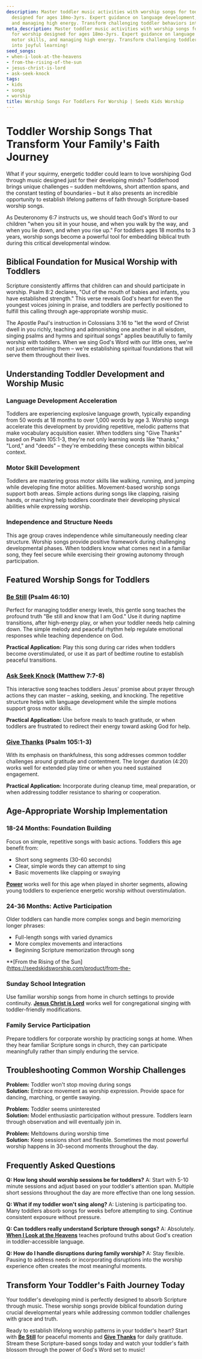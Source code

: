 ```yaml
---
description: Master toddler music activities with worship songs for toddlers for worship
  designed for ages 18mo-3yrs. Expert guidance on language development, motor skills,
  and managing high energy. Transform challenging toddler behaviors into joyful learning!
meta_description: Master toddler music activities with worship songs for toddlers
  for worship designed for ages 18mo-3yrs. Expert guidance on language development,
  motor skills, and managing high energy. Transform challenging toddler behaviors
  into joyful learning!
seed_songs:
- when-i-look-at-the-heavens
- from-the-rising-of-the-sun
- jesus-christ-is-lord
- ask-seek-knock
tags:
- kids
- songs
- worship
title: Worship Songs For Toddlers For Worship | Seeds Kids Worship
---
```

# Toddler Worship Songs That Transform Your Family's Faith Journey

What if your squirmy, energetic toddler could learn to love worshiping God through music designed just for their developing minds? Toddlerhood brings unique challenges – sudden meltdowns, short attention spans, and the constant testing of boundaries – but it also presents an incredible opportunity to establish lifelong patterns of faith through Scripture-based worship songs.

As Deuteronomy 6:7 instructs us, we should teach God's Word to our children "when you sit in your house, and when you walk by the way, and when you lie down, and when you rise up." For toddlers ages 18 months to 3 years, worship songs become a powerful tool for embedding biblical truth during this critical developmental window.

## Biblical Foundation for Musical Worship with Toddlers

Scripture consistently affirms that children can and should participate in worship. Psalm 8:2 declares, "Out of the mouth of babies and infants, you have established strength." This verse reveals God's heart for even the youngest voices joining in praise, and toddlers are perfectly positioned to fulfill this calling through age-appropriate worship music.

The Apostle Paul's instruction in Colossians 3:16 to "let the word of Christ dwell in you richly, teaching and admonishing one another in all wisdom, singing psalms and hymns and spiritual songs" applies beautifully to family worship with toddlers. When we sing God's Word with our little ones, we're not just entertaining them – we're establishing spiritual foundations that will serve them throughout their lives.

## Understanding Toddler Development and Worship Music

### Language Development Acceleration

Toddlers are experiencing explosive language growth, typically expanding from 50 words at 18 months to over 1,000 words by age 3. Worship songs accelerate this development by providing repetitive, melodic patterns that make vocabulary acquisition easier. When toddlers sing "Give Thanks" based on Psalm 105:1-3, they're not only learning words like "thanks," "Lord," and "deeds" – they're embedding these concepts within biblical context.

### Motor Skill Development

Toddlers are mastering gross motor skills like walking, running, and jumping while developing fine motor abilities. Movement-based worship songs support both areas. Simple actions during songs like clapping, raising hands, or marching help toddlers coordinate their developing physical abilities while expressing worship.

### Independence and Structure Needs

This age group craves independence while simultaneously needing clear structure. Worship songs provide positive framework during challenging developmental phases. When toddlers know what comes next in a familiar song, they feel secure while exercising their growing autonomy through participation.

## Featured Worship Songs for Toddlers

### **[Be Still](https://seedskidsworship.com/product/seeds-of-praise-vol-3/)** (Psalm 46:10)
Perfect for managing toddler energy levels, this gentle song teaches the profound truth "Be still and know that I am God." Use it during naptime transitions, after high-energy play, or when your toddler needs help calming down. The simple melody and peaceful rhythm help regulate emotional responses while teaching dependence on God.

**Practical Application:** Play this song during car rides when toddlers become overstimulated, or use it as part of bedtime routine to establish peaceful transitions.

### **[Ask Seek Knock](https://seedskidsworship.com/product/ask-seek-knock-matthew-77-8-2/)** (Matthew 7:7-8)
This interactive song teaches toddlers Jesus' promise about prayer through actions they can master – asking, seeking, and knocking. The repetitive structure helps with language development while the simple motions support gross motor skills.

**Practical Application:** Use before meals to teach gratitude, or when toddlers are frustrated to redirect their energy toward asking God for help.

### **[Give Thanks](https://seedskidsworship.com/product/give-thanks-psalm-1051-3-2/)** (Psalm 105:1-3)
With its emphasis on thankfulness, this song addresses common toddler challenges around gratitude and contentment. The longer duration (4:20) works well for extended play time or when you need sustained engagement.

**Practical Application:** Incorporate during cleanup time, meal preparation, or when addressing toddler resistance to sharing or cooperation.

## Age-Appropriate Worship Implementation

### 18-24 Months: Foundation Building
Focus on simple, repetitive songs with basic actions. Toddlers this age benefit from:
- Short song segments (30-60 seconds)
- Clear, simple words they can attempt to sing
- Basic movements like clapping or swaying

**[Power](https://seedskidsworship.com/product/power-acts-18/)** works well for this age when played in shorter segments, allowing young toddlers to experience energetic worship without overstimulation.

### 24-36 Months: Active Participation
Older toddlers can handle more complex songs and begin memorizing longer phrases:
- Full-length songs with varied dynamics
- More complex movements and interactions
- Beginning Scripture memorization through song

**[From the Rising of the Sun](https://seedskidsworship.com/product/from-the-

### Sunday School Integration
Use familiar worship songs from home in church settings to provide continuity. **[Jesus Christ is Lord](https://seedskidsworship.com/product/jesus-christ-is-lord-philippians-29-11-4/)** works well for congregational singing with toddler-friendly modifications.

### Family Service Participation
Prepare toddlers for corporate worship by practicing songs at home. When they hear familiar Scripture songs in church, they can participate meaningfully rather than simply enduring the service.

## Troubleshooting Common Worship Challenges

**Problem:** Toddler won't stop moving during songs  
**Solution:** Embrace movement as worship expression. Provide space for dancing, marching, or gentle swaying.

**Problem:** Toddler seems uninterested  
**Solution:** Model enthusiastic participation without pressure. Toddlers learn through observation and will eventually join in.

**Problem:** Meltdowns during worship time  
**Solution:** Keep sessions short and flexible. Sometimes the most powerful worship happens in 30-second moments throughout the day.

## Frequently Asked Questions

**Q: How long should worship sessions be for toddlers?**
A: Start with 5-10 minute sessions and adjust based on your toddler's attention span. Multiple short sessions throughout the day are more effective than one long session.

**Q: What if my toddler won't sing along?**
A: Listening is participating too. Many toddlers absorb songs for weeks before attempting to sing. Continue consistent exposure without pressure.

**Q: Can toddlers really understand Scripture through songs?**
A: Absolutely. **[When I Look at the Heavens](https://seedskidsworship.com/product/when-i-look-at-your-heavens/)** teaches profound truths about God's creation in toddler-accessible language.

**Q: How do I handle disruptions during family worship?**
A: Stay flexible. Pausing to address needs or incorporating disruptions into the worship experience often creates the most meaningful moments.

## Transform Your Toddler's Faith Journey Today

Your toddler's developing mind is perfectly designed to absorb Scripture through music. These worship songs provide biblical foundation during crucial developmental years while addressing common toddler challenges with grace and truth.

Ready to establish lifelong worship patterns in your toddler's heart? Start with **[Be Still](https://seedskidsworship.com/product/seeds-of-praise-vol-3/)** for peaceful moments and **[Give Thanks](https://seedskidsworship.com/product/give-thanks-psalm-1051-3-2/)** for daily gratitude. Stream these Scripture-based songs today and watch your toddler's faith blossom through the power of God's Word set to music!

<script type="application/ld+json">
{
  "@context": "https://schema.org",
  "@type": "Article",
  "headline": "Worship Songs For Toddlers For Worship",
  "author": {
    "@type": "Organization",
    "name": "Seeds Kids Worship"
  },
  "publisher": {
    "@type": "Organization",
    "name": "Seeds Kids Worship",
    "logo": {
      "@type": "ImageObject",
      "url": "https://seedskidsworship.com/logo.png"
    }
  },
  "datePublished": "2025-09-08T16:51:09.335178",
  "dateModified": "2025-09-08T16:51:09.335207",
  "description": "Master toddler music activities with worship songs for toddlers for worship designed for ages 18mo-3yrs. Expert guidance on language development, motor skills, ",
  "mainEntityOfPage": {
    "@type": "WebPage",
    "@id": "https://seedskidsworship.com/activities/worship-songs-for-toddlers-for-worship/"
  }
}
</script>

<script type="application/ld+json">
{
  "@context": "https://schema.org",
  "@type": "Product",
  "name": "When I Look at the Heavens",
  "description": "A contemplative song about God's creation and our place in it",
  "url": "https://seedskidsworship.com/product/when-i-look-at-your-heavens/",
  "brand": {
    "@type": "Brand",
    "name": "Seeds Kids Worship"
  },
  "category": "Children's Christian Music",
  "album": "Trust"
}
</script>

<script type="application/ld+json">
{
  "@context": "https://schema.org",
  "@type": "Product",
  "name": "From the Rising of the Sun",
  "description": "A worship song about praising God's name from east to west",
  "url": "https://seedskidsworship.com/product/from-the-rising-of-the-sun-psalm-1133-5/",
  "brand": {
    "@type": "Brand",
    "name
